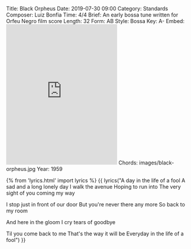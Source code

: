 Title: Black Orpheus
Date: 2019-07-30 09:00
Category: Standards
Composer: Luiz Bonfia
Time: 4/4
Brief: An early bossa tune written for Orfeu Negro film score
Length: 32
Form: AB
Style: Bossa
Key: A-
Embed: <iframe src="https://open.spotify.com/embed/user/thatdavidmiller/playlist/36N0sxVXgzLZFCR5ByejiV" width="300" height="380" frameborder="0" allowtransparency="true" allow="encrypted-media"></iframe>
Chords: images/black-orpheus.jpg
Year: 1959

{% from 'lyrics.html' import lyrics %}
{{ lyrics("A day in the life of a fool
A sad and a long lonely day
I walk the avenue
Hoping to run into
The very sight of you coming my way

I stop just in front of our door
But you're never there any more
So back to my room

And here in the gloom
I cry tears of goodbye

Til you come back to me
That's the way it will be
Everyday in the life of a fool") }}
